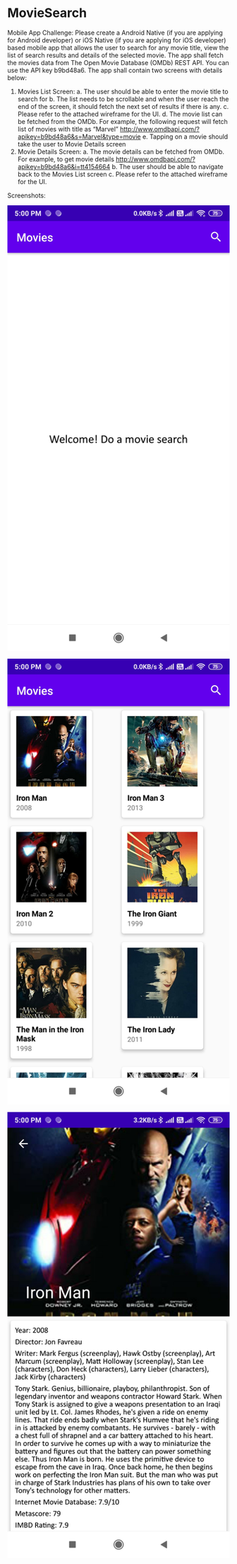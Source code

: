 # MovieSearch
Mobile App Challenge:
Please create a Android Native (if you are applying for Android developer) or iOS Native (if you are
applying for iOS developer) based mobile app that allows the user to search for any movie title, view the
list of search results and details of the selected movie. The app shall fetch the movies data from The
Open Movie Database (OMDb) REST API. You can use the API key b9bd48a6. The app shall contain
two screens with details below:
1. Movies List Screen:
a. The user should be able to enter the movie title to search for
b. The list needs to be scrollable and when the user reach the end of the screen, it should
fetch the next set of results if there is any.
c. Please refer to the attached wireframe for the UI.
d. The movie list can be fetched from the OMDb. For example, the following request will
fetch list of movies with title as “Marvel”
http://www.omdbapi.com/?apikey=b9bd48a6&s=Marvel&type=movie
e. Tapping on a movie should take the user to Movie Details screen
2. Movie Details Screen:
a. The movie details can be fetched from OMDb. For example, to get movie details
http://www.omdbapi.com/?apikey=b9bd48a6&i=tt4154664
b. The user should be able to navigate back to the Movies List screen
c. Please refer to the attached wireframe for the UI.

Screenshots:

![Image of Search Screen](https://github.com/sathish2a9/MovieSearch/blob/master/screenshots/search_screen.jpg)

![Image of Movie Details](https://github.com/sathish2a9/MovieSearch/blob/master/screenshots/movie_details.jpg)

![Image of Movie List](https://github.com/sathish2a9/MovieSearch/blob/master/screenshots/movies_list.jpg)
